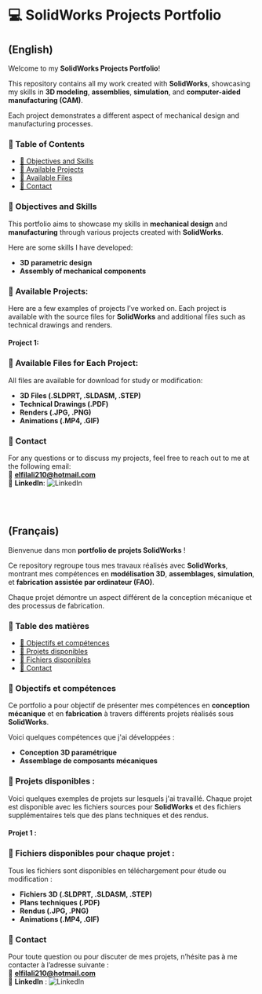# 💻 SolidWorks Projects Portfolio

## (English)

Welcome to my **SolidWorks Projects Portfolio**! 

This repository contains all my work created with **SolidWorks**, showcasing my skills in **3D modeling**, **assemblies**, **simulation**, and **computer-aided manufacturing (CAM)**. 

Each project demonstrates a different aspect of mechanical design and manufacturing processes.

### 🚀 Table of Contents 
- [📌 Objectives and Skills](#objectives-and-skills)
- [🔧 Available Projects](#available-projects)
- [📂 Available Files](#available-files)
- [🎯 Contact](#contact)

### 📌 Objectives and Skills
This portfolio aims to showcase my skills in **mechanical design** and **manufacturing** through various projects created with **SolidWorks**. 

Here are some skills I have developed:
- **3D parametric design**
- **Assembly of mechanical components**

### 🔧 Available Projects:
Here are a few examples of projects I’ve worked on. Each project is available with the source files for **SolidWorks** and additional files such as technical drawings and renders.

#### Project 1:

### 📂 Available Files for Each Project:
All files are available for download for study or modification:
- **3D Files (.SLDPRT, .SLDASM, .STEP)**
- **Technical Drawings (.PDF)**
- **Renders (.JPG, .PNG)**
- **Animations (.MP4, .GIF)**

### 🎯 Contact
For any questions or to discuss my projects, feel free to reach out to me at the following email:  
📧 **elfilali210@hotmail.com**  
🔗 **LinkedIn**: ![LinkedIn](https://www.linkedin.com/in/abdallah-el-filali-a788591ba/)

<br>
<br>


## (Français)

Bienvenue dans mon **portfolio de projets SolidWorks** ! 

Ce repository regroupe tous mes travaux réalisés avec **SolidWorks**, montrant mes compétences en **modélisation 3D**, **assemblages**, **simulation**, et **fabrication assistée par ordinateur (FAO)**. 

Chaque projet démontre un aspect différent de la conception mécanique et des processus de fabrication.


### 🚀 Table des matières
- [📌 Objectifs et compétences](#objectifs-et-compétences)
- [🔧 Projets disponibles](#projets-disponibles)
- [📂 Fichiers disponibles](#fichiers-disponibles)
- [🎯 Contact](#contact)


### 📌 Objectifs et compétences
Ce portfolio a pour objectif de présenter mes compétences en **conception mécanique** et en **fabrication** à travers différents projets réalisés sous **SolidWorks**. 

Voici quelques compétences que j'ai développées :
- **Conception 3D paramétrique**
- **Assemblage de composants mécaniques**


### 🔧 Projets disponibles :
Voici quelques exemples de projets sur lesquels j'ai travaillé. Chaque projet est disponible avec les fichiers sources pour **SolidWorks** et des fichiers supplémentaires tels que des plans techniques et des rendus.

#### Projet 1 :


### 📂 Fichiers disponibles pour chaque projet :
Tous les fichiers sont disponibles en téléchargement pour étude ou modification :
- **Fichiers 3D (.SLDPRT, .SLDASM, .STEP)**
- **Plans techniques (.PDF)**
- **Rendus (.JPG, .PNG)**
- **Animations (.MP4, .GIF)**


### 🎯 Contact
Pour toute question ou pour discuter de mes projets, n’hésite pas à me contacter à l’adresse suivante :  
📧 **elfilali210@hotmail.com**  
🔗 **LinkedIn** : ![LinkedIn](https://www.linkedin.com/in/abdallah-el-filali-a788591ba/)
